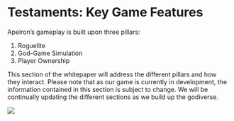 # Testaments: Key Game Features

Apeiron’s gameplay is built upon three pillars:

1. Roguelite
2. God-Game Simulation
3. Player Ownership

This section of the whitepaper will address the different pillars and how they interact. Please note that as our game is currently in development, the information contained in this section is subject to change. We will be continually updating the different sections as we build up the godiverse.

![](https://lh3.googleusercontent.com/S7NyQCW9ymDfYymR0JAb9eB0WZGv-5E4asEz\_sSJ\_zSNBKFiZVZAOD4JluSkOtA02oPRd7aV1A9FDo749FNlbgHhkbHsKKRXEDFK-QZSkqqWdMl7g-\_DwQeJwIdAS71ksgR0LabZ)

